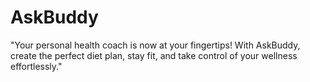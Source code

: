 # AskBuddy
"Your personal health coach is now at your fingertips! With AskBuddy, create the perfect diet plan, stay fit, and take control of your wellness effortlessly."

